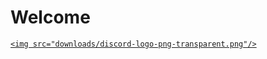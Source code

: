 # Welcome 
<html>
  <head>
    <title>
    </title>
    <meta name="" content="">
<body>
  <a href="https://google.com">
    
    <img src="downloads/discord-logo-png-transparent.png"/>
  </a>
  </body>
</html>
